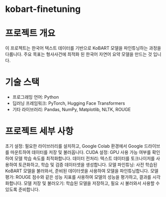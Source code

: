 # kobart-finetuning

# 프로젝트 개요
이 프로젝트는 한국어 텍스트 데이터를 기반으로 KoBART 모델을 파인튜닝하는 과정을 다룹니다. 주요 목표는 형사사건에 최적화 된 한국어 자연어 요약 모델을 만드는 것 입니다.

# 기술 스택
- 프로그래밍 언어: Python
- 딥러닝 프레임워크: PyTorch, Hugging Face Transformers
- 기타 라이브러리: Pandas, NumPy, Matplotlib, NLTK, ROUGE

# 프로젝트 세부 사항
초기 설정: 필요한 라이브러리를 설치하고, Google Colab 환경에서 Google 드라이브를 마운트하여 데이터를 저장 및 불러옵니다.
CUDA 설정: GPU 사용 가능 여부를 확인하여 모델 학습 속도를 최적화합니다.
데이터 전처리: 텍스트 데이터를 토크나이저를 사용하여 토큰화하고, 학습 및 검증 데이터셋을 생성합니다.
모델 파인튜닝: 사전 학습된 KoBART 모델을 불러와서, 준비된 데이터셋을 사용하여 모델을 파인튜닝합니다.
모델 평가: ROUGE 점수와 같은 성능 지표를 사용하여 모델의 성능을 평가하고, 결과를 시각화합니다.
모델 저장 및 불러오기: 학습된 모델을 저장하고, 필요 시 불러와서 사용할 수 있도록 준비합니다.
